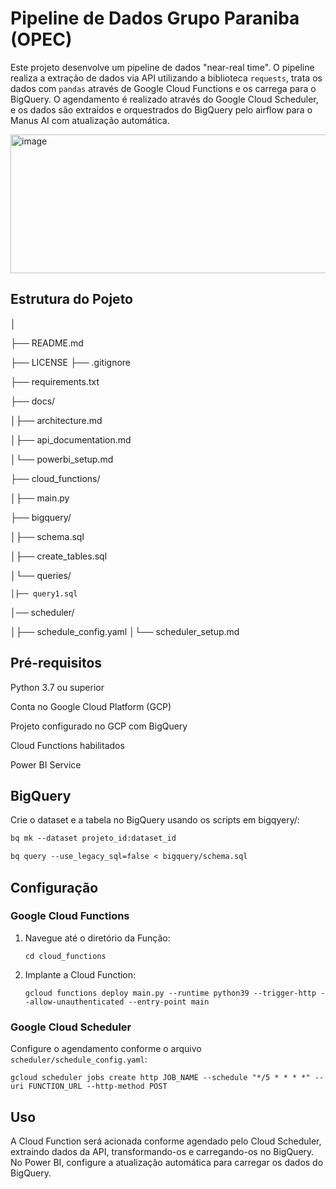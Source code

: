 
# Pipeline de Dados Grupo Paraniba (OPEC)

Este projeto desenvolve um pipeline de dados "near-real time". O pipeline realiza a extração de dados via API utilizando a biblioteca ```requests```, trata os dados com ```pandas``` através de Google Cloud Functions e os carrega para o BigQuery. O agendamento é realizado através do Google Cloud Scheduler, e os dados são extraídos e orquestrados do BigQuery pelo airflow para o Manus AI com atualização automática.

<img width="990" height="222" alt="image" src="https://github.com/user-attachments/assets/4981a6fb-dc45-46e7-aecb-5fafa6178fef" />


## Estrutura do Pojeto
│

├── README.md

├── LICENSE ├── .gitignore

├── requirements.txt

├── docs/

│├── architecture.md

│├── api_documentation.md

│└── powerbi_setup.md

├── cloud_functions/

│├── main.py

├── bigquery/

│├── schema.sql

│├── create_tables.sql

│└── queries/

    │├── query1.sql
    
│── scheduler/

│├── schedule_config.yaml │└── scheduler_setup.md



## Pré-requisitos

Python 3.7 ou superior

Conta no Google Cloud Platform (GCP)

Projeto configurado no GCP com BigQuery

Cloud Functions habilitados

Power BI Service


## BigQuery

Crie o dataset e a tabela no BigQuery usando os scripts em bigqyery/:

```markdown
bq mk --dataset projeto_id:dataset_id

bq query --use_legacy_sql=false < bigquery/schema.sql
```

## Configuração
### Google Cloud Functions
1. Navegue até o diretório da Função:

    ```
    cd cloud_functions
    ```

2. Implante a Cloud Function:

    ```
    gcloud functions deploy main.py --runtime python39 --trigger-http --allow-unauthenticated --entry-point main
    ```

### Google Cloud Scheduler
Configure o agendamento conforme o arquivo 
```scheduler/schedule_config.yaml```:

```
gcloud scheduler jobs create http JOB_NAME --schedule "*/5 * * * *" --uri FUNCTION_URL --http-method POST
```





    
## Uso
A Cloud Function será acionada conforme agendado pelo Cloud Scheduler, extraindo dados da API, transformando-os e carregando-os no BigQuery. No Power BI, configure a atualização automática para carregar os dados do BigQuery.
